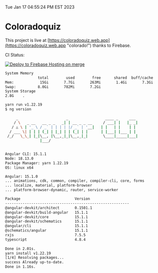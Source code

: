 Tue Jan 17 04:55:24 PM EST 2023

# Coloradoquiz


This project is live at [https://coloradoquiz.web.app](https://coloradoquiz.web.app "colorado!") thanks to Firebase.

CI Status: 

[![Deploy to Firebase Hosting on merge](https://github.com/teamkushal/coloradoquiz/actions/workflows/firebase-hosting-merge.yml/badge.svg)](https://github.com/teamkushal/coloradoquiz/actions/workflows/firebase-hosting-merge.yml)

```bash
System Memory
               total        used        free      shared  buff/cache   available
Mem:            15Gi       7.7Gi       263Mi       1.4Gi       7.3Gi       5.9Gi
Swap:          8.0Gi       782Mi       7.2Gi
System Storage
2.8G	.
```
```bash
yarn run v1.22.19
$ ng version

     _                      _                 ____ _     ___
    / \   _ __   __ _ _   _| | __ _ _ __     / ___| |   |_ _|
   / △ \ | '_ \ / _` | | | | |/ _` | '__|   | |   | |    | |
  / ___ \| | | | (_| | |_| | | (_| | |      | |___| |___ | |
 /_/   \_\_| |_|\__, |\__,_|_|\__,_|_|       \____|_____|___|
                |___/
    

Angular CLI: 15.1.1
Node: 18.13.0
Package Manager: yarn 1.22.19
OS: linux x64

Angular: 15.1.0
... animations, cdk, common, compiler, compiler-cli, core, forms
... localize, material, platform-browser
... platform-browser-dynamic, router, service-worker

Package                         Version
---------------------------------------------------------
@angular-devkit/architect       0.1501.1
@angular-devkit/build-angular   15.1.1
@angular-devkit/core            15.1.1
@angular-devkit/schematics      15.1.1
@angular/cli                    15.1.1
@schematics/angular             15.1.1
rxjs                            7.5.5
typescript                      4.8.4
    
Done in 2.01s.
yarn install v1.22.19
[1/4] Resolving packages...
success Already up-to-date.
Done in 1.16s.
```
